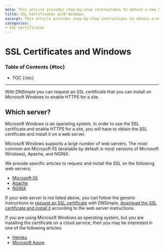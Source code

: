 ```yaml
---
meta: This article provides step-by-step instructions to obtain a new SSL certificate via DNSimple and install it on Windows.
title: SSL Certificates with Windows
excerpt: This article provides step-by-step instructions to obtain a new SSL certificate via DNSimple and install it on Windows.
categories:
- SSL Certificates
---
```


# SSL Certificates and Windows

### Table of Contents {#toc}

* TOC
{:toc}

---

With DNSimple you can request an SSL certificate that you can install on Microsoft Windows to enable HTTPS for a site.


## Which server?

Microsoft Windows is an operating system. In order to use the SSL certificate and enable HTTPS for a site, you will have to obtain the SSL certificate and install it on a web server.

Microsoft Windows supports a large number of web servers. The most common are Microsoft IIS (available by default in most versions of Microsoft Windows), Apache, and NGINX.

We provide specific articles to request and install the SSL on the following web servers:

- [Microsoft IIS](/articles/ssl-certificate-with-microsoft-iis)
- [Apache](/articles/ssl-certificate-with-apache)
- [NGINX](/articles/ssl-certificate-with-nginx)

If your web server is not listed above, you can follow the generic instructions to [request an SSL certificate](/articles/purchasing-ssl-certificates) with DNSimple, [download the SSL certificate and install it](/articles/installing-ssl-certificate/#generic-installation-instructions) according to the web server instructions.

If you are using Microsoft Windows as operating system, but you are installing the certificate on a cloud service, then you may be interested in one of the following articles:

- [Heroku](/articles/ssl-certificate-with-heroku)
- [Microsoft Azure](/articles/ssl-certificate-with-azure)

